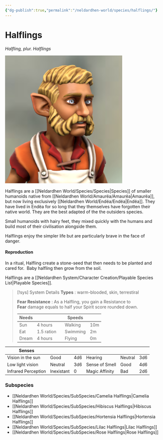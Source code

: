 ```yaml
---
{"dg-publish":true,"permalink":"/neldardhen-world/species/halflings/"}
---
```


# Halflings
*Halfling, plur. Halflings*

![Oatley-closeup.png|100](/img/user/Images/Species/Oatley-closeup.png)

Halflings are a [[Neldardhen World/Species/Species\|Species]] of smaller humanoids native from [[Neldardhen World/Amaurëa/Amaurëa\|Amaurëa]], but now living exclusively [[Neldardhen World/Endëa/Endëa\|Endëa]]. They have lived in Endëa for so long that they themselves have forgotten their native world. They are the best adapted of the the outsiders species.

Small humanoids with hairy feet, they mixed quickly with the humans and build most of their civilisation alongside them.

Halflings enjoy the simpler life but are particularly brave in the face of danger.
#### Reproduction
In a ritual, Halfling create a stone-seed that then needs to be planted and cared for.  Baby halfling then grow from the soil.

Halflings are a [[Neldardhen System/Character Creation/Playable Species List\|Playable Species]].

> [!sys] System Details
> **Types** : warm-blooded, skin, terrestiral
>
> **Fear Resistance** : As a Halfling, you gain a Resistance to **Fear** damage equals to half your Spirit score rounded down.
>  
> | **Needs** |            |     | **Speeds** |     |
> | --------- | ---------- | --- | ---------- | --- |
> | Sun       | 4 hours    |     | Walking    | 10m |
> | Eat       | 1.5 ration |     | Swimming   | 2m  |
> | Dream     | 4 hours    |     | Flying     | 0m  |
> 
| **Senses**          |            |     |                |         |     |
| ------------------- | ---------- | --- | -------------- | ------- | --- |
| Vision in the sun   | Good       | 4d6 | Hearing        | Neutral | 3d6 |
| Low light vision    | Neutral    | 3d6 | Sense of Smell | Good    | 4d6 |
| Infrared Perception | Inexistant | 0   | Magic Affinity | Bad     | 2d6 |
### Subspecies 
- [[Neldardhen World/Species/SubSpecies/Camelia Halflings\|Camelia Halflings]]
- [[Neldardhen World/Species/SubSpecies/Hibiscus Halflings\|Hibiscus Halflings]]
- [[Neldardhen World/Species/SubSpecies/Hortensia Halflings\|Hortensia Halflings]]
- [[Neldardhen World/Species/SubSpecies/Lilac Halflings\|Lilac Halflings]]
- [[Neldardhen World/Species/SubSpecies/Rose Halflings\|Rose Halflings]]


